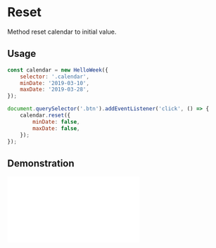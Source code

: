 # Reset

Method reset calendar to initial value.

## Usage

```js
const calendar = new HelloWeek({
    selector: '.calendar',
    minDate: '2019-03-10',
    maxDate: '2019-03-28',
});

document.querySelector('.btn').addEventListener('click', () => {
    calendar.reset({
        minDate: false,
        maxDate: false,
    });
});
```

## Demonstration

<iframe
    src="docs/v2/demos/reset.html"
    frameborder="no"
    allowfullscreen="allowfullscreen">
</iframe>
